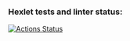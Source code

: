 ### Hexlet tests and linter status:
[![Actions Status](https://github.com/asenka0301/frontend-bootcamp-project-46/workflows/hexlet-check/badge.svg)](https://github.com/asenka0301/frontend-bootcamp-project-46/actions)